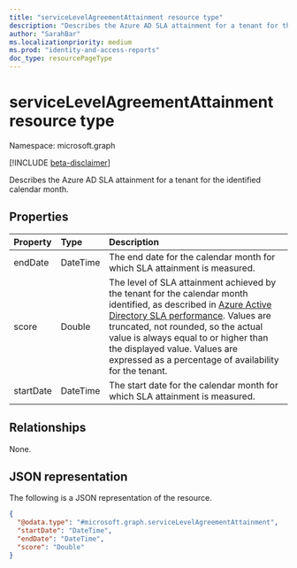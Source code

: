 ```yaml
---
title: "serviceLevelAgreementAttainment resource type"
description: "Describes the Azure AD SLA attainment for a tenant for the identified calendar month."
author: "SarahBar"
ms.localizationpriority: medium
ms.prod: "identity-and-access-reports"
doc_type: resourcePageType
---
```


# serviceLevelAgreementAttainment resource type

Namespace: microsoft.graph

[!INCLUDE [beta-disclaimer](../../includes/beta-disclaimer.md)]

Describes the Azure AD SLA attainment for a tenant for the identified calendar month.

## Properties
|Property|Type|Description|
|:---|:---|:---|
|endDate|DateTime|The end date for the calendar month for which SLA attainment is measured.|
|score|Double|The level of SLA attainment achieved by the tenant for the calendar month identified, as described in [Azure Active Directory SLA performance](/azure/active-directory/reports-monitoring/reference-azure-ad-sla-performance). Values are truncated, not rounded, so the actual value is always equal to or higher than the displayed value. Values are expressed as a percentage of availability for the tenant.|
|startDate|DateTime|The start date for the calendar month for which SLA attainment is measured.|

## Relationships
None.

## JSON representation
The following is a JSON representation of the resource.
<!-- {
  "blockType": "resource",
  "@odata.type": "microsoft.graph.serviceLevelAgreementAttainment"
}
-->
``` json
{
  "@odata.type": "#microsoft.graph.serviceLevelAgreementAttainment",
  "startDate": "DateTime",
  "endDate": "DateTime",
  "score": "Double"
}
```
